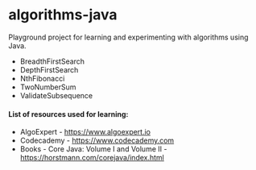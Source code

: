 # algorithms-java

Playground project for learning and experimenting with algorithms using Java.

* BreadthFirstSearch
* DepthFirstSearch
* NthFibonacci
* TwoNumberSum
* ValidateSubsequence

#### List of resources used for learning:
* AlgoExpert - https://www.algoexpert.io
* Codecademy - https://www.codecademy.com
* Books - Core Java: Volume I and Volume II - https://horstmann.com/corejava/index.html